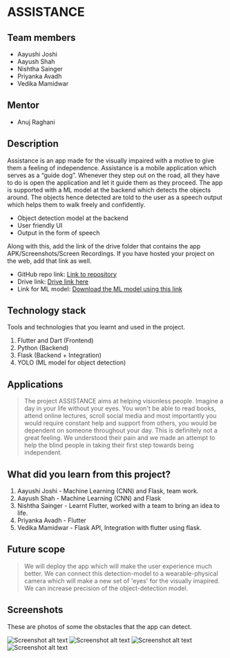 # ASSISTANCE

## Team members
* Aayushi Joshi
* Aayush Shah
* Nishtha Sainger
* Priyanka Avadh
* Vedika Mamidwar

## Mentor
* Anuj Raghani

## Description

Assistance is an app made for the visually impaired with a motive to give them a feeling of independence. Assistance is a mobile application which serves as a “guide dog”. Whenever they step out on the road, all they have to do is open the application and let it guide them as they proceed. The app is supported with a ML model at the backend which detects the objects around. The objects hence detected are told to the user as a speech output which helps them to walk freely and confidently.

* Object detection model at the backend
* User friendly UI
* Output in the form of speech


Along with this, add the link of the drive folder that contains the app APK/Screenshots/Screen Recordings. If you have hosted your project on the web, add that link as well.

* GitHub repo link: [Link to repository](https://github.com/003ash/Assistance)
* Drive link: [Drive link here](https://drive.google.com/drive/folders/1bXCCSajTBEtCHBfvTbc10neAITBEcgiQ?usp=sharing)
* Link for ML model: [Download the ML model using this link](https://drive.google.com/file/d/107skJf_dChg7qNPD2D2LQYdjRiFxxbIG/view?usp=sharing)

## Technology stack

Tools and technologies that you learnt and used in the project.

1. Flutter and Dart (Frontend)
2. Python (Backend)
3. Flask (Backend + Integration)
4. YOLO (ML model for object detection)

## Applications
>The project ASSISTANCE aims at helping visionless people. Imagine a day in your life without your eyes. You won't be able to read books, attend online lectures, scroll social media and most importantly you would require constant help and support from others, you would be dependent on someone throughout your day. This is definitely not a great feeling.
 We understood their pain and we made an attempt to help the blind people in taking their first step towards being independent.

## What did you learn from this project?

1. Aayushi Joshi - Machine Learning (CNN) and Flask, team work.
2. Aayush Shah - Machine Learning (CNN) and Flask
3. Nishtha Sainger - Learnt Flutter, worked with a team to bring an idea to life.
4. Priyanka Avadh - Flutter
5. Vedika Mamidwar - Flask API, Integration with flutter using flask.

## Future scope
>We will deploy the app which will make the user experience much better.
>We can connect this detection-model to a wearable-physical camera which will make a new set of 'eyes' for the visually imapired.
>We can increase precision of the object-detection model.

## Screenshots
These are photos of some the obstacles that the app can detect. 

![Screenshot alt text](https://drive.google.com/file/d/1htCeFaRcWhe1myNG5VzgHKvYmswVjsLI/view?usp=sharing "Screen Shot of Sofa")
![Screenshot alt text](https://drive.google.com/file/d/1Ca2lwdcj10petiduUtNiWfo8NZtCtmP3/view?usp=sharing "Screen Shot of Cat")
![Screenshot alt text](https://drive.google.com/file/d/1fvwvLH652hczeEWgP3EO8zItMrm13oWW/view?usp=sharing "Screen Shot of Oven")
![Screenshot alt text](https://drive.google.com/file/d/1fgO6u18Gzc-jcChBuPUxlbI5MfcjHUbK/view?usp=sharing "Screen Shot of Dog")


